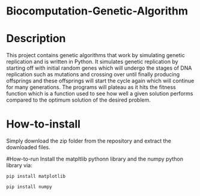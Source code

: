 # Biocomputation-Genetic-Algorithm

# Description
This project contains genetic algorithms that work by simulating genetic replication and is written in Python. It simulates genetic replication by starting off with initial random genes which will undergo the stages of DNA replication such as mutations and crossing over until finally producing offsprings and these offsprings will start the cycle again which will continue for many generations.
The programs will plateau as it hits the fitness function which is a function used to see how well a given solution performs compared to the optimum solution of the desired problem.

# How-to-install
Simply download the zip folder from the repository and extract the downloaded files.


#How-to-run
Install the matpltlib pythonn library and the numpy python library via:
```
pip install matplotlib
```
```
pip install numpy
```
